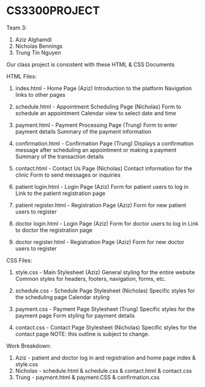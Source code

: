 # CS3300PROJECT

Team 3: 
1. Aziz Alghamdi
2. Nicholas Bennings
3. Trung Tin Nguyen

Our class project is consistent with these HTML & CSS Documents

HTML Files:
1. index.html - Home Page (Aziz)
Introduction to the platform
Navigation links to other pages

2. schedule.html - Appointment Scheduling Page (Nicholas)
Form to schedule an appointment
Calendar view to select date and time

3. payment.html - Payment Processing Page (Trung)
Form to enter payment details
Summary of the payment information

4. confirmation.html - Confirmation Page (Trung)
Displays a confirmation message after scheduling an appointment or making a payment
Summary of the transaction details

5. contact.html - Contact Us Page (Nicholas)
Contact information for the clinic
Form to send messages or inquiries

6. patient login.html  - Login Page (Aziz)
Form for patient users to log in
Link to the patient registration page

7. patient register.html - Registration Page (Aziz)
Form for new patient users to register

8. doctor login.html  - Login Page (Aziz)
Form for doctor users to log in
Link to doctor the registration page

9. doctor register.html - Registration Page (Aziz)
Form for new doctor users to register

CSS Files: 
1. style.css - Main Stylesheet (Aziz)
General styling for the entire website
Common styles for headers, footers, navigation, forms, etc.

2. schedule.css - Schedule Page Stylesheet (Nicholas)
Specific styles for the scheduling page
Calendar styling

3. payment.css - Payment Page Stylesheet (Trung)
Specific styles for the payment page
Form styling for payment details

4. contact.css - Contact Page Stylesheet (Nicholas)
Specific styles for the contact page 
NOTE: this outline is subject to change. 

Work Breakdown:
1. Aziz - patient and doctor log in and registration and home page index & style.css 
2. Nicholas - schedule.html & schedule.css & contact.html & contact.css
3. Trung - payment.html & payment.CSS & confirmation.css 
